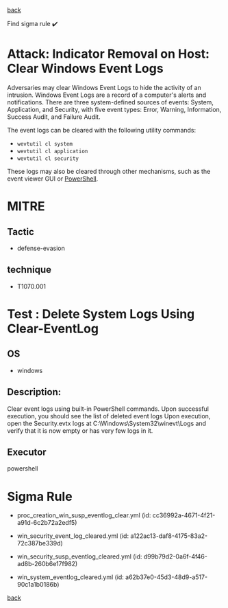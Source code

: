 
[back](../index.md)

Find sigma rule :heavy_check_mark: 

# Attack: Indicator Removal on Host: Clear Windows Event Logs 

Adversaries may clear Windows Event Logs to hide the activity of an intrusion. Windows Event Logs are a record of a computer's alerts and notifications. There are three system-defined sources of events: System, Application, and Security, with five event types: Error, Warning, Information, Success Audit, and Failure Audit.

The event logs can be cleared with the following utility commands:

* <code>wevtutil cl system</code>
* <code>wevtutil cl application</code>
* <code>wevtutil cl security</code>

These logs may also be cleared through other mechanisms, such as the event viewer GUI or [PowerShell](https://attack.mitre.org/techniques/T1059/001).

# MITRE
## Tactic
  - defense-evasion


## technique
  - T1070.001


# Test : Delete System Logs Using Clear-EventLog
## OS
  - windows


## Description:
Clear event logs using built-in PowerShell commands.
Upon successful execution, you should see the list of deleted event logs
Upon execution, open the Security.evtx logs at C:\Windows\System32\winevt\Logs and verify that it is now empty or has very few logs in it.


## Executor
powershell

# Sigma Rule
 - proc_creation_win_susp_eventlog_clear.yml (id: cc36992a-4671-4f21-a91d-6c2b72a2edf5)

 - win_security_event_log_cleared.yml (id: a122ac13-daf8-4175-83a2-72c387be339d)

 - win_security_susp_eventlog_cleared.yml (id: d99b79d2-0a6f-4f46-ad8b-260b6e17f982)

 - win_system_eventlog_cleared.yml (id: a62b37e0-45d3-48d9-a517-90c1a1b0186b)



[back](../index.md)
